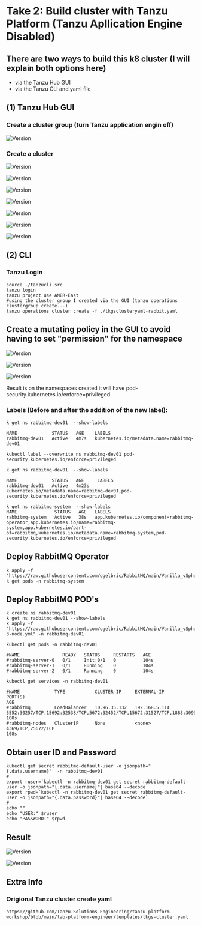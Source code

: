 # Take 2: Build cluster with Tanzu Platform (Tanzu Apllication Engine Disabled) 

## There are two ways to build this k8 cluster (I will explain both options here) 
* via the Tanzu Hub GUI
* via the Tanzu CLI and yaml file

## (1) Tanzu Hub GUI

### Create a cluster group (turn Tanzu application engin off) 

![Version](https://github.com/ogelbric/RabbitMQ/blob/main/Tanzu_Platform_Cluster_Build/clg1.png)

### Create a cluster

![Version](https://github.com/ogelbric/RabbitMQ/blob/main/Tanzu_Platform_Cluster_Build/cl1.png)

![Version](https://github.com/ogelbric/RabbitMQ/blob/main/Tanzu_Platform_Cluster_Build/cl2.png)

![Version](https://github.com/ogelbric/RabbitMQ/blob/main/Tanzu_Platform_Cluster_Build/cl3.png)

![Version](https://github.com/ogelbric/RabbitMQ/blob/main/Tanzu_Platform_Cluster_Build/cl4.png)

![Version](https://github.com/ogelbric/RabbitMQ/blob/main/Tanzu_Platform_Cluster_Build/cl5.png)

![Version](https://github.com/ogelbric/RabbitMQ/blob/main/Tanzu_Platform_Cluster_Build/cl6.png)

![Version](https://github.com/ogelbric/RabbitMQ/blob/main/Tanzu_Platform_Cluster_Build/cl7.png)

## (2) CLI

### Tanzu Login
```
source ./tanzucli.src
tanzu login
tanzu project use AMER-East
#using the cluster group I created via the GUI (tanzu operations clustergroup create...)
tanzu operations cluster create -f ./tkgsclusteryaml-rabbit.yaml

```

## Create a mutating policy in the GUI to avoid having to set "permission" for the namespace 

![Version](https://github.com/ogelbric/RabbitMQ/blob/main/Tanzu_Platform_Cluster_Build/pol1.png)

![Version](https://github.com/ogelbric/RabbitMQ/blob/main/Tanzu_Platform_Cluster_Build/pol2.png)

![Version](https://github.com/ogelbric/RabbitMQ/blob/main/Tanzu_Platform_Cluster_Build/pol3.png)

Result is on the namespaces created it will have pod-security.kubernetes.io/enforce=privileged


### Labels (Before and after the addition of the new label):

```
k get ns rabbitmq-dev01  --show-labels

NAME             STATUS   AGE    LABELS
rabbitmq-dev01   Active   4m7s   kubernetes.io/metadata.name=rabbitmq-dev01

kubectl label --overwrite ns rabbitmq-dev01 pod-security.kubernetes.io/enforce=privileged

k get ns rabbitmq-dev01  --show-labels

NAME             STATUS   AGE     LABELS
rabbitmq-dev01   Active   4m23s   kubernetes.io/metadata.name=rabbitmq-dev01,pod-security.kubernetes.io/enforce=privileged

k get ns rabbitmq-system  --show-labels
NAME              STATUS   AGE   LABELS
rabbitmq-system   Active   38s   app.kubernetes.io/component=rabbitmq-operator,app.kubernetes.io/name=rabbitmq-system,app.kubernetes.io/part-of=rabbitmq,kubernetes.io/metadata.name=rabbitmq-system,pod-security.kubernetes.io/enforce=privileged
```
## Deploy RabbitMQ Operator
```
k apply -f "https://raw.githubusercontent.com/ogelbric/RabbitMQ/main/Vanilla_vSphere_Tanzu/rabbitclusteroperator.yml"
k get pods -n rabbitmq-system
```
## Deploy RabbitMQ POD's 
```
k create ns rabbitmq-dev01
k get ns rabbitmq-dev01 --show-labels
k apply -f "https://raw.githubusercontent.com/ogelbric/RabbitMQ/main/Vanilla_vSphere_Tanzu/rabbitmq-3-node.yml" -n rabbitmq-dev01

kubectl get pods -n rabbitmq-dev01

#NAME                READY   STATUS     RESTARTS   AGE
#rabbitmq-server-0   0/1     Init:0/1   0          104s
#rabbitmq-server-1   0/1     Running    0          104s
#rabbitmq-server-2   0/1     Running    0          104s

kubectl get services -n rabbitmq-dev01

#NAME             TYPE           CLUSTER-IP     EXTERNAL-IP     PORT(S)                                                                        AGE
#rabbitmq         LoadBalancer   10.96.35.132   192.168.5.114   5552:30257/TCP,15692:32538/TCP,5672:32452/TCP,15672:31527/TCP,1883:30958/TCP   108s
#rabbitmq-nodes   ClusterIP      None           <none>          4369/TCP,25672/TCP                                                             108s

```
## Obtain user ID and Password
```
kubectl get secret rabbitmq-default-user -o jsonpath="{.data.username}"  -n rabbitmq-dev01
#
export ruser=`kubectl -n rabbitmq-dev01 get secret rabbitmq-default-user -o jsonpath="{.data.username}"| base64 --decode`
export rpwd=`kubectl -n rabbitmq-dev01 get secret rabbitmq-default-user -o jsonpath="{.data.password}"| base64 --decode`
#
echo ""
echo "USER:" $ruser
echo "PASSWORD:" $rpwd
```
## Result

![Version](https://github.com/ogelbric/RabbitMQ/blob/main/Tanzu_Platform_Cluster_Build/rb1.png)

![Version](https://github.com/ogelbric/RabbitMQ/blob/main/Tanzu_Platform_Cluster_Build/rb2.png)



## Extra Info

### Origional Tanzu cluster create yaml
```
https://github.com/Tanzu-Solutions-Engineering/tanzu-platform-workshop/blob/main/lab-platform-engineer/templates/tkgs-cluster.yaml
```

